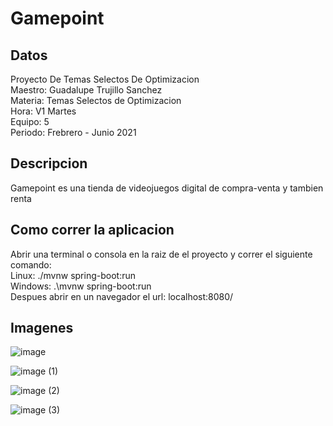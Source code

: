 # Gamepoint
## Datos
Proyecto De Temas Selectos De Optimizacion  
Maestro: Guadalupe Trujillo Sanchez  
Materia: Temas Selectos de Optimizacion  
Hora: V1 Martes  
Equipo: 5  
Periodo: Frebrero - Junio 2021  

## Descripcion
Gamepoint es una tienda de videojuegos digital de compra-venta y tambien renta

## Como correr la aplicacion
Abrir una terminal o consola en la raiz de el proyecto y correr el siguiente comando:  
Linux: ./mvnw spring-boot:run  
Windows: .\mvnw spring-boot:run  
Despues abrir en un navegador el url: localhost:8080/

## Imagenes
![image](https://user-images.githubusercontent.com/65144534/111380228-adc52a80-8669-11eb-8d04-31bb7ad4bd65.png)

![image (1)](https://user-images.githubusercontent.com/65144534/111380419-ef55d580-8669-11eb-8a61-f7ca34473c07.png)

![image (2)](https://user-images.githubusercontent.com/65144534/111380462-fda3f180-8669-11eb-8325-9a508589fed8.png)

![image (3)](https://user-images.githubusercontent.com/65144534/111380509-10b6c180-866a-11eb-9b12-3d52be7e02cc.png)

